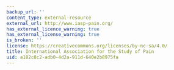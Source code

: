 ```yaml
---
backup_url: ''
content_type: external-resource
external_url: http://www.iasp-pain.org/
has_external_licence_warning: true
has_external_license_warning: true
is_broken: ''
license: https://creativecommons.org/licenses/by-nc-sa/4.0/
title: International Association for the Study of Pain
uid: a182c8c2-adb0-4d2a-911d-640e2b8975fa
---
```

